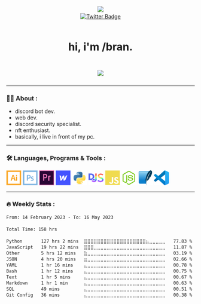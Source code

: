 <!--
**stormed/stormed** is a ✨ _special_ ✨ repository because its `README.md` (this file) appears on your GitHub profile.

Here are some ideas to get you started:

- 🔭 I’m currently working on ...
- 🌱 I’m currently learning ...
- 👯 I’m looking to collaborate on ...
- 🤔 I’m looking for help with ...
- 💬 Ask me about ...
- 📫 How to reach me: ...
- 😄 Pronouns: ...
- ⚡ Fun fact: ...
-->

<div id="header" align="center">
  <img src="https://media.giphy.com/media/v1.Y2lkPTc5MGI3NjExOTFmNWJhMmNmZjZhMmJhODU4ZjA4ZDA5ZTVhOGY1NTM4MjU4NjI5MCZjdD1n/Egu7VNM57K0kllxsR4/giphy.gif" width="400px"/>
  <div id="badges">
    <a href="https://twitter.com/casualties">
      <img src="https://img.shields.io/badge/Twitter-black?style=for-the-badge&logo=twitter&logoColor=red" alt="Twitter Badge"/>
    </a>
  </div>
  <img src="https://komarev.com/ghpvc/?username=stormed&style=flat-square&color=red" alt=""/>
  <h1>
    hi, i'm /bran.
    <br>
    <br>
    <img src="https://media.giphy.com/media/3owyplYLWlGFQk9mF2/giphy.gif" width="60px"/>
  </h1>
</div>

<!-- <div align="center">
  <img src="gif link here" width="600" height="300"/>
</div> -->

---
### :man_technologist: About :
- discord bot dev. <!--<img src="https://media.giphy.com/media/WUlplcMpOCEmTGBtBW/giphy.gif" width="30"> -->
- web dev.
- discord security specialist.
- nft enthusiast.
- basically, i live in front of my pc.


---

### :hammer_and_wrench: Languages, Programs & Tools :
<div>
  <img src="https://github.com/devicons/devicon/blob/master/icons/illustrator/illustrator-line.svg" title="Illustrator" alt="Illustrator" width="40" height="40"/>
  <img src="https://github.com/devicons/devicon/blob/master/icons/photoshop/photoshop-line.svg" title="Photoshop" alt="Photoshop" width="40" height="40"/>
  <img src="https://github.com/devicons/devicon/blob/master/icons/premierepro/premierepro-original.svg" title="Premiere" alt="Premiere" width="40" height="40"/>
  <img src="https://github.com/devicons/devicon/blob/master/icons/webflow/webflow-original.svg" title="Webflow" alt="Webflow" width="40" height="40"/>
  <img src="https://github.com/devicons/devicon/blob/master/icons/python/python-original.svg" title="Python" alt="Python" width="40" height="40"/>
  <img src="https://github.com/devicons/devicon/blob/master/icons/discordjs/discordjs-original.svg" title="DiscordJS" alt="DiscordJS" width="40" height="40"/>
  <img src="https://github.com/devicons/devicon/blob/master/icons/javascript/javascript-plain.svg" title="JavaScript" alt="JavaScript" width="40" height="40"/>
  <img src="https://github.com/devicons/devicon/blob/master/icons/nodejs/nodejs-plain.svg" title="NodeJS" alt="NodeJS" width="40" height="40"/>
  <img src="https://github.com/devicons/devicon/blob/master/icons/sqlite/sqlite-original.svg" title="Sqlite" alt="Sqlite" width="40" height="40"/>
  <img src="https://github.com/devicons/devicon/blob/master/icons/vscode/vscode-original.svg" title="VSCode" alt="VSCode" width="40" height="40"/>
</div>


---

### :fire: Weekly Stats :

<!--START_SECTION:waka-->

```text
From: 14 February 2023 - To: 16 May 2023

Total Time: 158 hrs

Python       127 hrs 2 mins  ⣿⣿⣿⣿⣿⣿⣿⣿⣿⣿⣿⣿⣿⣿⣿⣿⣿⣿⣿⣦⣀⣀⣀⣀⣀   77.83 %
JavaScript   19 hrs 22 mins  ⣿⣿⣿⣀⣀⣀⣀⣀⣀⣀⣀⣀⣀⣀⣀⣀⣀⣀⣀⣀⣀⣀⣀⣀⣀   11.87 %
Other        5 hrs 12 mins   ⣷⣀⣀⣀⣀⣀⣀⣀⣀⣀⣀⣀⣀⣀⣀⣀⣀⣀⣀⣀⣀⣀⣀⣀⣀   03.19 %
JSON         4 hrs 20 mins   ⣶⣀⣀⣀⣀⣀⣀⣀⣀⣀⣀⣀⣀⣀⣀⣀⣀⣀⣀⣀⣀⣀⣀⣀⣀   02.66 %
YAML         1 hr 16 mins    ⣄⣀⣀⣀⣀⣀⣀⣀⣀⣀⣀⣀⣀⣀⣀⣀⣀⣀⣀⣀⣀⣀⣀⣀⣀   00.78 %
Bash         1 hr 12 mins    ⣄⣀⣀⣀⣀⣀⣀⣀⣀⣀⣀⣀⣀⣀⣀⣀⣀⣀⣀⣀⣀⣀⣀⣀⣀   00.75 %
Text         1 hr 5 mins     ⣄⣀⣀⣀⣀⣀⣀⣀⣀⣀⣀⣀⣀⣀⣀⣀⣀⣀⣀⣀⣀⣀⣀⣀⣀   00.67 %
Markdown     1 hr 1 min      ⣄⣀⣀⣀⣀⣀⣀⣀⣀⣀⣀⣀⣀⣀⣀⣀⣀⣀⣀⣀⣀⣀⣀⣀⣀   00.63 %
SQL          49 mins         ⣄⣀⣀⣀⣀⣀⣀⣀⣀⣀⣀⣀⣀⣀⣀⣀⣀⣀⣀⣀⣀⣀⣀⣀⣀   00.51 %
Git Config   36 mins         ⣄⣀⣀⣀⣀⣀⣀⣀⣀⣀⣀⣀⣀⣀⣀⣀⣀⣀⣀⣀⣀⣀⣀⣀⣀   00.38 %
```

<!--END_SECTION:waka-->
